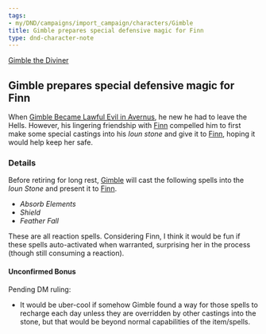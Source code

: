 ```yaml
---
tags:
- my/DND/campaigns/import_campaign/characters/Gimble
title: Gimble prepares special defensive magic for Finn
type: dnd-character-note
---
```



[Gimble the Diviner](/dnd/characters/gimble-the-diviner/)

## Gimble prepares special defensive magic for Finn

When [Gimble Became Lawful Evil in Avernus](/dnd/characters/gimble/gimble-became-lawful-evil-in-avernus/), he new he had to leave the Hells. However, his lingering friendship with [Finn](/dnd/characters/finn/) compelled him to first make some special castings into his *Ioun stone* and give it to [Finn](/dnd/characters/finn/), hoping it would help keep her safe.

### Details

Before retiring for long rest, [Gimble](/dnd/characters/gimble-the-diviner/) will cast the following spells into the *Ioun Stone* and present it to [Finn](/dnd/characters/finn/).

- *Absorb Elements*
- *Shield*
- *Feather Fall*

These are all reaction spells. Considering Finn, I think it would be fun if these spells auto-activated when warranted, surprising her in the process (though still consuming a reaction).

#### Unconfirmed Bonus

Pending DM ruling:

- It would be uber-cool if somehow Gimble found a way for those spells to recharge each day unless they are overridden by other castings into the stone, but that would be beyond normal capabilities of the item/spells.
